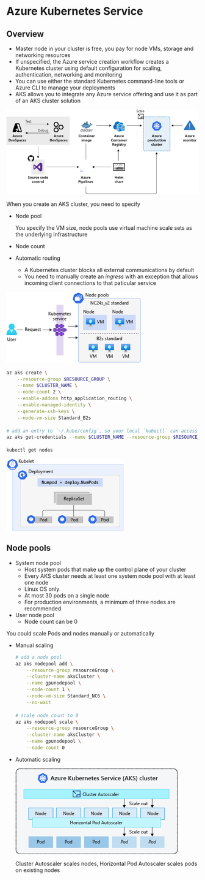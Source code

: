 # Azure Kubernetes Service

## Overview

- Master node in your cluster is free, you pay for node VMs, storage and networking resources
- If unspecified, the Azure service creation workflow creates a Kubernetes cluster using default configuration for scaling, authentication, networking and monitoring
- You can use either the standard Kubernetes command-line tools or Azure CLI to manage your deployments
- AKS allows you to integrate any Azure service offering and use it as part of an AKS cluster solution

![AKS workflow](images/azure_aks-workflow.png)

When you create an AKS cluster, you need to specify
- Node pool

  You specify the VM size, node pools use virtual machine scale sets as the underlying infrastructure
- Node count
- Automatic routing

  - A Kubernetes cluster blocks all external communications by default
  - You need to manually create an *ingress* with an exception that allows incoming client connections to that paticular service

![AKS node pool](images/azure_aks-node-pool-diagram.png)

```sh
az aks create \
    --resource-group $RESOURCE_GROUP \
    --name $CLUSTER_NAME \
    --node-count 2 \
    --enable-addons http_application_routing \
    --enable-managed-identity \
    --generate-ssh-keys \
    --node-vm-size Standard_B2s

# add an entry to `~/.kube/config`, so your local `kubectl` can access the cluster
az aks get-credentials --name $CLUSTER_NAME --resource-group $RESOURCE_GROUP

kubectl get nodes
```

![AKS deployment](images/azure_aks-deployments-diagram.png)

## Node pools

- System node pool
  - Host system pods that make up the control plane of your cluster
  - Every AKS cluster needs at least one system node pool with at least one node
  - Linux OS only
  - At most 30 pods on a single node
  - For production environments, a minimum of three nodes are recommended
- User node pool
  - Node count can be 0

You could scale Pods and nodes manually or automatically

- Manual scaling

  ```sh
  # add a node pool
  az aks nodepool add \
      --resource-group resourceGroup \
      --cluster-name aksCluster \
      --name gpunodepool \
      --node-count 1 \
      --node-vm-size Standard_NC6 \
      --no-wait

  # scale node count to 0
  az aks nodepool scale \
      --resource-group resourceGroup \
      --cluster-name aksCluster \
      --name gpunodepool \
      --node-count 0
  ```

- Automatic scaling

  ![AKS auto scaler](images/aks_autoscaler.png)

  Cluster Autoscaler scales nodes, Horizontal Pod Autoscaler scales pods on existing nodes